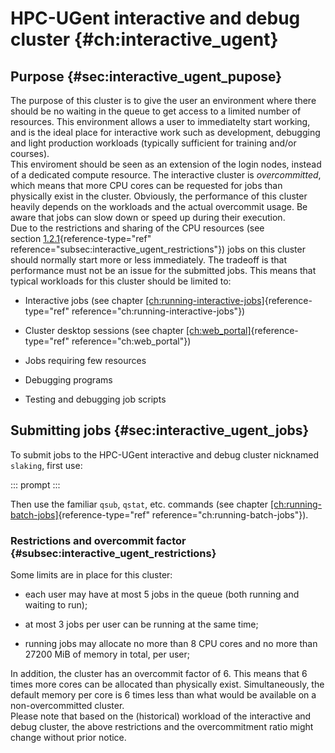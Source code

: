 # HPC-UGent interactive and debug cluster {#ch:interactive_ugent}

## Purpose {#sec:interactive_ugent_pupose}

The purpose of this cluster is to give the user an environment where
there should be no waiting in the queue to get access to a limited
number of resources. This environment allows a user to immediatelty
start working, and is the ideal place for interactive work such as
development, debugging and light production workloads (typically
sufficient for training and/or courses).\
This enviroment should be seen as an extension of the login nodes,
instead of a dedicated compute resource. The interactive cluster is
*overcommitted*, which means that more CPU cores can be requested for
jobs than physically exist in the cluster. Obviously, the performance of
this cluster heavily depends on the workloads and the actual overcommit
usage. Be aware that jobs can slow down or speed up during their
execution.\
Due to the restrictions and sharing of the CPU resources (see
section [1.2.1](#subsec:interactive_ugent_restrictions){reference-type="ref"
reference="subsec:interactive_ugent_restrictions"}) jobs on this cluster
should normally start more or less immediately. The tradeoff is that
performance must not be an issue for the submitted jobs. This means that
typical workloads for this cluster should be limited to:

-   Interactive jobs (see
    chapter [\[ch:running-interactive-jobs\]](#ch:running-interactive-jobs){reference-type="ref"
    reference="ch:running-interactive-jobs"})

-   Cluster desktop sessions (see
    chapter [\[ch:web_portal\]](#ch:web_portal){reference-type="ref"
    reference="ch:web_portal"})

-   Jobs requiring few resources

-   Debugging programs

-   Testing and debugging job scripts

## Submitting jobs {#sec:interactive_ugent_jobs}

To submit jobs to the HPC-UGent interactive and debug cluster nicknamed
`slaking`, first use:

::: prompt
:::

Then use the familiar `qsub`, `qstat`, etc. commands (see
chapter [\[ch:running-batch-jobs\]](#ch:running-batch-jobs){reference-type="ref"
reference="ch:running-batch-jobs"}).

### Restrictions and overcommit factor {#subsec:interactive_ugent_restrictions}

Some limits are in place for this cluster:

-   each user may have at most 5 jobs in the queue (both running and
    waiting to run);

-   at most 3 jobs per user can be running at the same time;

-   running jobs may allocate no more than 8 CPU cores and no more than
    27200 MiB of memory in total, per user;

In addition, the cluster has an overcommit factor of 6. This means that
6 times more cores can be allocated than physically exist.
Simultaneously, the default memory per core is 6 times less than what
would be available on a non-overcommitted cluster.\
Please note that based on the (historical) workload of the interactive
and debug cluster, the above restrictions and the overcommitment ratio
might change without prior notice.
